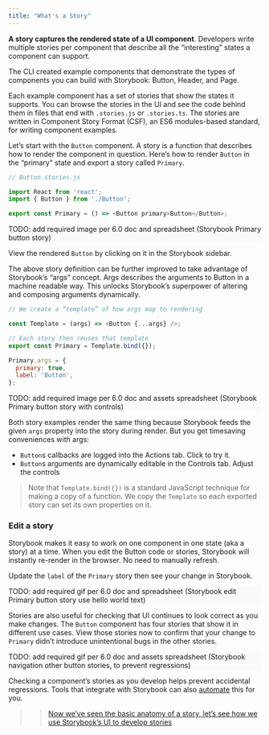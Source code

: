 ```yaml
---
title: "What's a Story"
---
```


**A story captures the rendered state of a UI component**. Developers write multiple stories per component that describe all the “interesting” states a component can support.

The CLI created example components that demonstrate the types of components you can build with Storybook: Button, Header, and Page.

Each example component has a set of stories that show the states it supports. You can browse the stories in the UI and see the code behind them in files that end with `.stories.js` or `.stories.ts`. The stories are written in Component Story Format (CSF), an ES6 modules-based standard, for writing component examples.

Let’s start with the `Button` component. A story is a function that describes how to render the component in question. Here’s how to render `Button` in the “primary” state and export a story called `Primary`.

```js
// Button.stories.js

import React from 'react';
import { Button } from './Button';

export const Primary = () => <Button primary>Button</Button>;
```

<div style="background-color:#F8FAFC">
 TODO: add required image per 6.0 doc and spreadsheet (Storybook Primary button story)
</div>

View the rendered `Button` by clicking on it in the Storybook sidebar.

The above story definition can be further improved to take advantage of Storybook’s “args” concept. Args describes the arguments to Button in a machine readable way. This unlocks Storybook’s superpower of altering and composing arguments dynamically.

```js
// We create a “template” of how args map to rendering

const Template = (args) => <Button {...args} />;

// Each story then reuses that template
export const Primary = Template.bind({});

Primary.args = {
  primary: true,
  label: 'Button',
};
```

<div style="background-color:#F8FAFC">
 TODO: add required image per 6.0 doc and assets spreadsheet (Storybook Primary button story with controls)
</div>

Both story examples render the same thing because Storybook feeds the given `args` property into the story during render. But you get timesaving conveniences with args:

- `Button`s callbacks are logged into the Actions tab. Click to try it.
- `Button`s arguments are dynamically editable in the Controls tab. Adjust the controls

>  Note that `Template.bind({})` is a standard JavaScript technique for making a copy of a function. We copy the `Template` so each exported story can set its own properties on it.


### Edit a story

Storybook makes it easy to work on one component in one state (aka a story) at a time. When you edit the Button code or stories, Storybook will instantly re-render in the browser. No need to manually refresh.

Update the `label` of the `Primary` story then see your change in Storybook.

<div style="background-color:#F8FAFC">
 TODO: add required gif per 6.0 doc and spreadsheet (Storybook edit Primary button story use hello world text)
</div>

Stories are also useful for checking that UI continues to look correct as you make changes. The `Button` component has four stories that show it in different use cases. View those stories now to confirm that your change to `Primary` didn’t introduce unintentional bugs in the other stories.


<div style="background-color:#F8FAFC">
 TODO: add required gif per 6.0 doc and assets spreadsheet (Storybook navigation other button stories, to prevent regressions)
</div>

Checking a component’s stories as you develop helps prevent accidental regressions. Tools that integrate with Storybook can also [automate](..workflows/testing-with-storybook) this for you.

> > [Now we’ve seen the basic anatomy of a story, let’s see how we use Storybook’s UI to develop stories](./browse-stories.md)